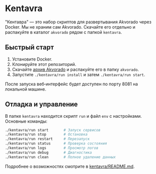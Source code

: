 # Kentavra

"Кентавра" — это набор скриптов для развертывания Akvorado через Docker.
Мы не храним сам Akvorado. Скачайте его отдельно и распакуйте в каталог
`akvorado` рядом с папкой `kentavra`.

## Быстрый старт
1. Установите Docker.
2. Клонируйте этот репозиторий.
3. Скачайте [архив Akvorado](https://github.com/akvorado/akvorado/releases)
   и распакуйте его в папку `akvorado`.
4. Запустите `./kentavra/run install` и затем `./kentavra/run start`.

После запуска веб‑интерфейс будет доступен по порту 8081 на локальной машине.

## Отладка и управление
В папке `kentavra` находится скрипт `run` и файл `env` с настройками.
Основные команды:

```bash
./kentavra/run start       # Запуск сервисов
./kentavra/run stop        # Остановка
./kentavra/run restart     # Перезапуск
./kentavra/run status      # Проверка состояния
./kentavra/run logs        # Просмотр логов
./kentavra/run debug       # Диагностика
./kentavra/run clean       # Полное удаление данных
```

Подробнее о возможностях смотрите в [kentavra/README.md](kentavra/README.md).

